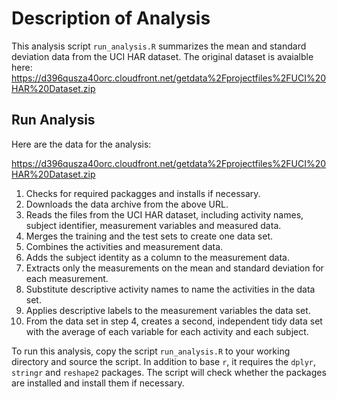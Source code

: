 # Description of Analysis

This analysis script `run_analysis.R` summarizes the mean and standard deviation data from the UCI HAR dataset. The original dataset is avaialble here:
https://d396qusza40orc.cloudfront.net/getdata%2Fprojectfiles%2FUCI%20HAR%20Dataset.zip

## Run Analysis

Here are the data for the analysis:
  
  https://d396qusza40orc.cloudfront.net/getdata%2Fprojectfiles%2FUCI%20HAR%20Dataset.zip  

1. Checks for required packagges and installs if necessary.
1. Downloads the data archive from the above URL.
1. Reads the files from the UCI HAR dataset, including activity names, subject identifier, measurement variables and measured data.
1. Merges the training and the test sets to create one data set.
1. Combines the activities and measurement data.
1. Adds the subject identity as a column to the measurement data.
1. Extracts only the measurements on the mean and standard deviation for each measurement. 
1. Substitute descriptive activity names to name the activities in the data set.
1. Applies descriptive labels to the measurement variables the data set. 
1. From the data set in step 4, creates a second, independent tidy data set with the average of each variable for each activity and each subject.

To run this analysis, copy the script `run_analysis.R` to your working directory and source the script. In addition to base `r`, it requires the `dplyr`, `stringr` and `reshape2` packages. The script will check whether the packages are installed and install them if necessary.